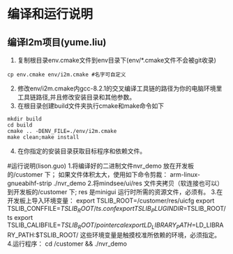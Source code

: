 # 编译和运行说明

## 编译I2m项目(yume.liu)
1. 复制根目录env.cmake文件到env目录下(env/*.cmake文件不会被git收录)
```shell
cp env.cmake env/i2m.cmake #名字可自定义
```
2. 修改env/i2m.cmake内gcc-8.2.1的交叉编译工具链的路径为你的电脑环境里工具链路径,并且修改安装目录和其他参数。
3. 在根目录创建build文件夹执行cmake和make命令如下
```shell
mkdir build
cd build
cmake .. -DENV_FILE=./env/i2m.cmake
make clean;make install
```
4. 在你指定的安装目录获取目标程序和依赖文件。

#运行说明(lison.guo)
1.将编译好的二进制文件nvr_demo 放在开发板的/customer 下；
	如果文件体积太大，使用如下命令剪裁：
	arm-linux-gnueabihf-strip ./nvr_demo
2.将mindsee/ui/res 文件夹拷贝（软连接也可以）到开发板的/customer 下;
	res 是minigui 运行时所需的资源文件，必须有。
3.在开发板上导入环境变量：
export TSLIB_ROOT=/customer/res/uicfg
export TSLIB_CONFFILE=$TSLIB_ROOT/ts.conf
export TSLIB_PLUGINDIR=$TSLIB_ROOT/ts
export TSLIB_CALIBFILE=$TSLIB_ROOT/pointercal
export LD_LIBRARY_PATH=$LD_LIBRARY_PATH:$TSLIB_ROOT/
这些环境变量是触摸校准所依赖的环境，必须指定。
4.运行程序：
	cd /customer && ./nvr_demo
